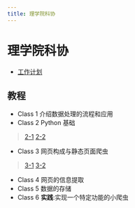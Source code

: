 ```yaml
---
title: 理学院科协
---
```


# 理学院科协

* [工作计划](./task)

## 教程

* Class 1 介绍数据处理的流程和应用
* Class 2 Python 基础
> [2-1](./tutorial-Class2-1)
> [2-2](./tutorial-CLass2-2)
* Class 3 网页构成与静态页面爬虫
> [3-1](./tutorial-Class3-1)
> [3-2](./tutorial-Class3-2)
* Class 4 网页的信息提取
* Class 5 数据的存储
* Class 6 **实践**:实现一个特定功能的小爬虫